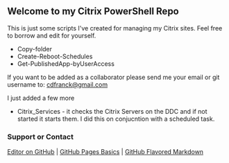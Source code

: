 ## Welcome to my Citrix PowerShell Repo

This is just some scripts I've created for managing my Citrix sites. Feel free to borrow and edit for yourself.

- Copy-folder
- Create-Reboot-Schedules
- Get-PublishedApp-byUserAccess

If you want to be added as a collaborator please send me your email or git username to: cdfranck@gmail.com 

I just added a few more
- Citrix_Services - it checks the Citrix Servers on the DDC and if not started it starts them. I did this on conjucntion with a scheduled task.

### Support or Contact
[Editor on GitHub](https://github.com/cdfranck/CitrixPS/edit/master/README.md)  |
[GitHub Pages Basics](https://help.github.com/categories/github-pages-basics/)  |
[GitHub Flavored Markdown](https://guides.github.com/features/mastering-markdown/)
